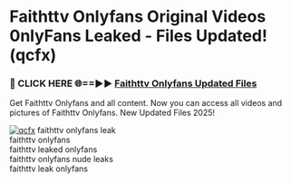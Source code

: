 # Faithttv Onlyfans Original Videos 0nlyFans Leaked - Files Updated! (qcfx)

<h3>🔴 CLICK HERE 🌐==►► <a href="https://tinyurl.com/2jnfzry5" rel="nofollow">Faithttv Onlyfans Updated Files</a></h3>

Get Faithttv Onlyfans and all content. Now you can access all videos and pictures of Faithttv Onlyfans. New Updated Files 2025!

[![qcfx](https://i.imgur.com/GyGTBgg.gif)](https://tinyurl.com/2jnfzry5)
faithttv onlyfans leak<br>
faithttv onlyfans<br>
faithttv leaked onlyfans<br>
faithttv onlyfans nude leaks<br>
faithttv leak onlyfans